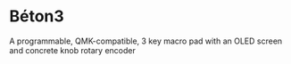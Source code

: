 # Béton3
A programmable, QMK-compatible, 3 key macro pad with an OLED screen and concrete knob rotary encoder
